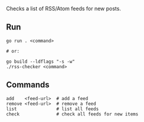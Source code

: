 Checks a list of RSS/Atom feeds for new posts.


## Run

```shell
go run . <command>

# or:

go build --ldflags "-s -w"
./rss-checker <command>
```

## Commands

```shell
add    <feed-url>  # add a feed
remove <feed-url>  # remove a feed
list               # list all feeds
check              # check all feeds for new items
```

